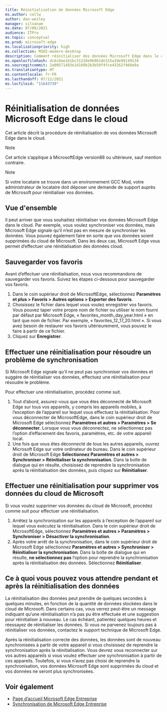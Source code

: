 ```yaml
---
title: Réinitialisation de données Microsoft Edge
ms.author: collw
author: dan-wesley
manager: silvanam
ms.date: 07/09/2021
audience: ITPro
ms.topic: conceptual
ms.prod: microsoft-edge
ms.localizationpriority: high
ms.collection: M365-modern-desktop
description: Comment réinitialiser des données Microsoft Edge dans le cloud
ms.openlocfilehash: dc6c0ae1b1bc31228e9b9b1de315a19e99149134
ms.sourcegitcommit: 2a00571483e1d169b2b3b59f4fce43262f460a9a
ms.translationtype: HT
ms.contentlocale: fr-FR
ms.lasthandoff: 07/12/2021
ms.locfileid: "11643739"
---
```

# <a name="reset-microsoft-edge-data-in-the-cloud"></a>Réinitialisation de données Microsoft Edge dans le cloud

Cet article décrit la procédure de réinitialisation de vos données Microsoft Edge dans le cloud.

> [!NOTE]
> Cet article s’applique à MicrosoftEdge version88 ou ultérieure, sauf mention contraire.

> [!NOTE]
> Si votre locataire se trouve dans un environnement GCC Mod, votre administrateur de locataire doit déposer une demande de support auprès de Microsoft pour réinitialiser vos données.

## <a name="overview"></a>Vue d'ensemble

Il peut arriver que vous souhaitiez réinitialiser vos données Microsoft Edge dans le cloud. Par exemple, vous voulez synchroniser vos données, mais Microsoft Edge signale qu’il n’est pas en mesure de synchroniser les données. Vous pouvez également faire en sorte que vos données soient supprimées du cloud de Microsoft. Dans les deux cas, Microsoft Edge vous permet d’effectuer une réinitialisation des données cloud.

## <a name="back-up-your-favorites"></a>Sauvegarder vos favoris

Avant d’effectuer une réinitialisation, nous vous recommandons de sauvegarder vos favoris. Suivez les étapes ci-dessous pour sauvegarder vos favoris.

1. Dans le coin supérieur droit de MicrosoftEdge, sélectionnez **Paramètres et plus > Favoris > Autres options > Exporter des favoris**.
2. Choisissez le fichier dans lequel vous voulez enregistrer vos favoris. Vous pouvez taper votre propre nom de fichier ou utiliser le nom fourni par défaut par Microsoft Edge, « favorites_month_day_year.html » en tant que nom de fichier. Par exemple, « favorites_12_17_20.html ». Si vous avez besoin de restaurer vos favoris ultérieurement, vous pouvez le faire à partir de ce fichier.
3. Cliquez sur **Enregistrer**.

## <a name="perform-a-reset-to-fix-a-synchronization-problem"></a>Effectuer une réinitialisation pour résoudre un problème de synchronisation

Si Microsoft Edge signale qu’il ne peut pas synchroniser vos données et suggère de réinitialiser vos données, effectuez une réinitialisation pour résoudre le problème.

Pour effectuer une réinitialisation, procédez comme suit.

1. Tout d’abord, assurez-vous que vous êtes déconnecté de Microsoft Edge sur tous vos appareils, y compris les appareils mobiles, à l’exception de l’appareil sur lequel vous effectuez la réinitialisation. Pour vous déconnecter de MicrosoftEdge, dans le coin supérieur droit de Microsoft Edge sélectionnez **Paramètres et autres > Paramètres > Se déconnecter**. Lorsque vous vous déconnectez, ne sélectionnez pas l’option d’effacement des favoris, paramètres, etc. de votre appareil local.
2. Une fois que vous êtes déconnecté de tous les autres appareils, ouvrez Microsoft Edge sur votre ordinateur de bureau. Dans le coin supérieur droit de Microsoft Edge **Sélectionnez Paramètres et autres > Synchroniser > Réinitialiser la synchronisation**. Dans la boîte de dialogue qui en résulte, choisissez de reprendre la synchronisation après la réinitialisation des données, puis cliquez sur **Réinitialiser**.

## <a name="perform-a-reset-to-remove-your-data-from-microsofts-cloud"></a>Effectuer une réinitialisation pour supprimer vos données du cloud de Microsoft

Si vous voulez supprimer vos données du cloud de Microsoft, procédez comme suit pour effectuer une réinitialisation.

1. Arrêtez la synchronisation sur les appareils à l’exception de l’appareil sur lequel vous exécutez la réinitialisation.  Dans le coin supérieur droit de MicrosoftEdge, sélectionnez **Paramètres et autres > Paramètres > Synchroniser > Désactiver la synchronisation**.  
2. Après votre arrêt de la synchronisation, dans le coin supérieur droit de Microsoft Edge sélectionnez **Paramètres et autres > Synchroniser > Réinitialiser la synchronisation**. Dans la boîte de dialogue qui en résulte, **ne sélectionnez pas** l’option pour reprendre la synchronisation après la réinitialisation des données. Sélectionnez **Réinitialiser**.

## <a name="what-to-expect-during-and-after-a-data-reset"></a>Ce à quoi vous pouvez vous attendre pendant et après la réinitialisation des données

La réinitialisation des données peut prendre de quelques secondes à quelques minutes, en fonction de la quantité de données stockées dans le cloud de Microsoft. Dans certains cas, vous verrez peut-être un message indiquant qu’une réinitialisation n’a pas pu être effectuée et une suggestion pour réinitialiser à nouveau. Le cas échéant, patientez quelques heures et réessayez de réinitialiser les données. Si vous ne parvenez toujours pas à réinitialiser vos données, contactez le support technique de Microsoft Edge.

Après la réinitialisation correcte des données, les données sont de nouveau synchronisées à partir de votre appareil si vous choisissez de reprendre la synchronisation après la réinitialisation. Vous devrez vous reconnecter sur vos autres appareils si vous voulez effectuer une synchronisation à partir de ces appareils. Toutefois, si vous n’avez pas choisi de reprendre la synchronisation, vos données Microsoft Edge sont supprimées du cloud et vos données ne seront plus synchronisées.

## <a name="see-also"></a>Voir également

- [Page d’accueil Microsoft Edge Entreprise](https://aka.ms/EdgeEnterprise)
- [Synchronisation de Microsoft Edge Entreprise](microsoft-edge-enterprise-sync.md)
